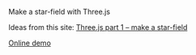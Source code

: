 Make a star-field with Three.js

Ideas from this site: [Three.js part 1 – make a star-field](http://creativejs.com/tutorials/three-js-part-1-make-a-star-field/)

[Online demo](http://noiron.github.io/star-field-threejs/)